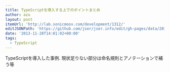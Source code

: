 ```yaml
---
title: TypeScriptを導入する上でのポイントまとめ
author: azu
layout: post
itemUrl: 'http://lab.sonicmoov.com/development/1312/'
editJSONPath: 'https://github.com/jser/jser.info/edit/gh-pages/data/2013/11/index.json'
date: '2013-11-28T14:01:02+00:00'
tags:
  - TypeScript
---
```

TypeScriptを導入した事例.
現状足りない部分は命名規則とアノテーションで補う等
